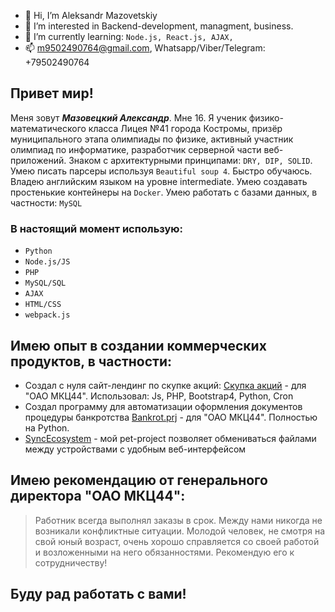 - 👋 Hi, I’m Aleksandr Mazovetskiy
- 👀 I’m interested in Backend-development, managment, business.
- 🌱 I’m currently learning: ` Node.js, React.js, AJAX, `
- 📫 m9502490764@gmail.com, Whatsapp/Viber/Telegram: +79502490764

## Привет мир! ##
Меня зовут ***Мазовецкий Александр***. Мне 16. Я ученик физико-математического класса Лицея №41 города Костромы, призёр муниципального этапа олимпиады по физике, активный участник олимпиад по информатике, разработчик серверной части веб-приложений. Знаком с архитектурными принципами: ` DRY, DIP, SOLID `. Умею писать парсеры используя ` Beautiful soup 4 `. Быстро обучаюсь. Владею английским языком на уровне intermediate. Умею создавать простенькие контейнеры на `Docker`. Умею работать с базами данных, в частности: `MySQL`

### В настоящий момент использую: ###
- `Python`
- `Node.js/JS`
- `PHP`
- `MySQL/SQL`
- `AJAX`
- `HTML/CSS`
- `webpack.js`

## Имею опыт в создании коммерческих продуктов, в частности: ##
- Создал с нуля сайт-лендинг по скупке акций: [Скупка акций](https://github.com/AVM1805/BuyingUpQuotes) - для "ОАО МКЦ44". Использовал: Js, PHP, Bootstrap4, Python, Cron
- Создал программу для автоматизации оформления документов процедуры банкротства [Bankrot.prj](https://github.com/AVM1805/Bankrot.prj) - для "ОАО МКЦ44". Полностью на Python.
- [SyncEcosystem](https://github.com/AVM1805/SyncEcosystem) - мой pet-project позволяет обмениваться файлами между устройствами с удобным веб-интерфейсом

## Имею рекомендацию от генерального директора "ОАО МКЦ44": ##
> Работник всегда выполнял заказы в срок. Между нами никогда не возникали конфликтные ситуации. Молодой человек, не смотря на свой юный возраст, очень хорошо справляется со своей работой и возложенными на него обязанностями. Рекомендую его к сотрудничеству!

## Буду рад работать с вами! ##

